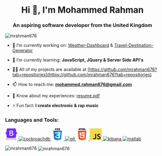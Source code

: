 <h1 align="center">Hi 👋, I'm Mohammed Rahman</h1>
<h3 align="center">An aspiring software developer from the United Kingdom</h3>

<p align="left"> <img src="https://komarev.com/ghpvc/?username=mrahman676&label=Profile%20views&color=0e75b6&style=flat" alt="mrahman676" /> </p>

- 🔭 I’m currently working on: [Weather-Dashboard](https://github.com/mrahman676/weather-dashboard) & [Travel-Destination-Generator](https://github.com/fumitsukai/Travel-Destination-Generator)

- 🌱 I’m currently learning: **JavaScript, JQuery & Server Side API's**

- 👨‍💻 All of my projects are available at [https://github.com/mrahman676?tab=repositories](https://github.com/mrahman676?tab=repositories)

- 📫 How to reach me: **mohammed.rahman676@gmail.com**

- 📄 Know about my experiences: [resume.pdf](./resume.pdf)

- ⚡ Fun fact: **I create electronic & rap music**
<p align="left">
</p>

<h3 align="left">Languages and Tools:</h3>
<p align="left"> <a href="https://getbootstrap.com" target="_blank" rel="noreferrer"> <img src="https://raw.githubusercontent.com/devicons/devicon/master/icons/bootstrap/bootstrap-plain-wordmark.svg" alt="bootstrap" width="40" height="40"/> </a> <a href="https://www.cockroachlabs.com/product/cockroachdb/" target="_blank" rel="noreferrer"> <img src="https://cdn.worldvectorlogo.com/logos/cockroachdb.svg" alt="cockroachdb" width="40" height="40"/> </a> <a href="https://www.w3schools.com/css/" target="_blank" rel="noreferrer"> <img src="https://raw.githubusercontent.com/devicons/devicon/master/icons/css3/css3-original-wordmark.svg" alt="css3" width="40" height="40"/> </a> <a href="https://git-scm.com/" target="_blank" rel="noreferrer"> <img src="https://www.vectorlogo.zone/logos/git-scm/git-scm-icon.svg" alt="git" width="40" height="40"/> </a> <a href="https://www.w3.org/html/" target="_blank" rel="noreferrer"> <img src="https://raw.githubusercontent.com/devicons/devicon/master/icons/html5/html5-original-wordmark.svg" alt="html5" width="40" height="40"/> </a> <a href="https://developer.mozilla.org/en-US/docs/Web/JavaScript" target="_blank" rel="noreferrer"> <img src="https://raw.githubusercontent.com/devicons/devicon/master/icons/javascript/javascript-original.svg" alt="javascript" width="40" height="40"/> </a> <a href="https://www.elastic.co/kibana" target="_blank" rel="noreferrer"> <img src="https://www.vectorlogo.zone/logos/elasticco_kibana/elasticco_kibana-icon.svg" alt="kibana" width="40" height="40"/> </a> <a href="https://www.mathworks.com/" target="_blank" rel="noreferrer"> <img src="https://upload.wikimedia.org/wikipedia/commons/2/21/Matlab_Logo.png" alt="matlab" width="40" height="40"/> </a> </p>

<p><img align="left" src="https://github-readme-stats.vercel.app/api/top-langs?username=mrahman676&show_icons=true&locale=en&layout=compact" alt="mrahman676" /></p>

<p>&nbsp;<img align="center" src="https://github-readme-stats.vercel.app/api?username=mrahman676&show_icons=true&locale=en" alt="mrahman676" /></p>

